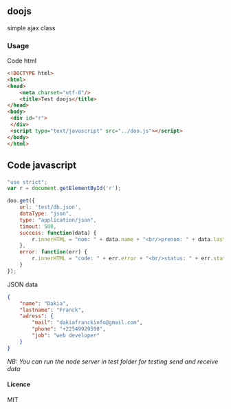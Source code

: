 ## doojs
simple ajax class
### Usage

Code html
```html
<!DOCTYPE html>
<html>
<head>
	<meta charset="utf-8"/>
	<title>Test doojs</title>
</head>
<body>
 <div id="r">
 </div>
 <script type="text/javascript" src="../doo.js"></script>
</body>
</html>
```
Code javascript
---------------
#### 
```js
"use strict";
var r = document.getElementById('r');

doo.get({
	url: 'test/db.json',
	dataType: "json",
	type: "application/json",
	timout: 500,
	success: function(data) {
		r.innerHTML = "nom: " + data.name + "<br/>prenom: " + data.lastname + "<br/>mail: " + data.adress.mail;
	},
	error: function(err) {
		r.innerHTML = "code: " + err.error + "<br/>status: " + err.status;
	}
});
```
JSON data
```json
{
	"name": "Dakia",
	"lastname": "Franck",
	"adress": {
		"mail": "dakiafranckinfo@gmail.com",
		"phone": "+22549929598",
		"job": "web developer"
	}
}
```
_NB: You can run the node server in test folder for testing send and receive data_
#### Licence
MIT
